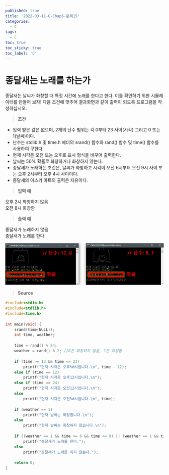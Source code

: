 ```yaml
---
published: true
title: '2022-03-11-C-Chap6-문제15'
categories:
  - C
tags:
  - C
toc: true
toc_sticky: true
toc_label: 'C'
---
```


# 종달새는 노래를 하는가

종달새는 날씨가 화창할 때 특정 시간에 노래를 한다고 한다. 이를 확인하기 위한 시뮬레이터를 만들어 보자! 다음 조건에 맞추어 결과화면과 같이 출력이 되도록 프로그램을 작성하십시오.

> **조건**

- 입력 받은 값은 없으며, 2개의 난수 범위는 각 0부터 23 사이(시각) 그리고 0 또는 1(날씨)이다.
- 난수는 stdlib.h 및 time.h 헤더의 srand() 함수와 rand() 함수 및 time() 함수를 사용하여 구한다.
- 현재 시각은 오전 또는 오후로 표시 형식을 바꾸어 출력한다.
- 날씨는 50% 확률로 화창하거나 화창하지 않는다.
- 종달새가 노래하는 조건은, 날씨가 화창하고 시각이 오전 6시부터 오전 9시 사이 또는 오후 2시부터 오후 4시 사이이다.
- 종달새의 아스키 아트의 출력은 자유이다.

> **입력 예**

오후 2시 화창하지 않음  
오전 8시 화창함

> **출력 예**

종달새가 노래하지 않음  
종달새가 노래를 한다

![image](https://github.com/222SeungHyun/222SeungHyun.github.io/blob/master/_images/%EA%B8%B0%EC%B4%88%ED%94%84%EB%A1%9C%EA%B7%B8%EB%9E%98%EB%B0%8D%206%EC%9E%A5%20%EC%8B%A4%EC%8A%B5-%EB%AC%B8%EC%A0%9C15.png?raw=true)

> **Source**

```C
#include<stdio.h>
#include<stdlib.h>
#include<time.h>

int main(void) {
	srand(time(NULL));
	int time, weather;

	time = rand() % 24;
	weather = rand() % 2; //0은 화창하지 않음, 1은 화창함

	if (time >= 13 && time <= 23)
		printf("현재 시각은 오후%d시입니다.\n", time - 12);
	else if (time == 12)
		printf("현재 시각은 오후12시입니다.\n");
	else if (time == 24)
		printf("현재 시각은 오전12시입니다.\n");
	else
		printf("현재 시각은 오전%d시입니다.\n", time);

	if (weather == 1)
		printf("현재 날씨는 화창합니다.\n");
	else
		printf("현재 날씨는 화창하지 않습니다.\n");

	if ((weather == 1 && time >= 6 && time <= 9) || (weather == 1 && time >= 14 && time <= 16))
		printf("종달새가 노래를 한다.");
	else
		printf("종달새가 노래를 하지 않는다.");

	return 0;
}
```
